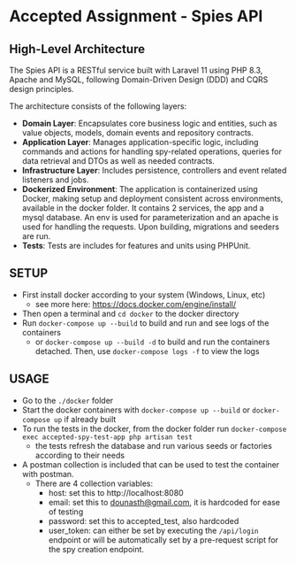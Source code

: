 # Accepted Assignment - Spies API

## High-Level Architecture

The Spies API is a RESTful service built with Laravel 11 using PHP 8.3, Apache and MySQL, following Domain-Driven
Design (DDD) and CQRS design principles.

The architecture consists of the following layers:

- **Domain Layer**: Encapsulates core business logic and entities, such as value objects, models, domain events and
  repository contracts.
- **Application Layer**: Manages application-specific logic, including commands and actions for handling spy-related
  operations, queries for data retrieval and DTOs as well as needed contracts.
- **Infrastructure Layer**: Includes persistence, controllers and event related listeners and jobs.
- **Dockerized Environment**: The application is containerized using Docker, making setup and deployment consistent
  across environments, available in the docker folder. It contains 2 services, the app and a mysql database. An env is
  used for parameterization and an apache is used for handling the requests. Upon building, migrations and seeders are
  run.
- **Tests**: Tests are includes for features and units using PHPUnit.

## SETUP

- First install docker according to your system (Windows, Linux, etc)
    - see more here: https://docs.docker.com/engine/install/
- Then open a terminal and `cd docker` to the docker directory
- Run `docker-compose up --build` to build and run and see logs of the containers
    - or `docker-compose up --build -d` to build and run the containers detached. Then, use `docker-compose logs -f` to
      view the logs

## USAGE

- Go to the `./docker` folder
- Start the docker containers with `docker-compose up --build` or `docker-compose up` if already built
- To run the tests in the docker, from the docker folder run
  `docker-compose exec accepted-spy-test-app php artisan test`
    - the tests refresh the database and run various seeds or factories according to their needs
- A postman collection is included that can be used to test the container with postman.
    - There are 4 collection variables:
        - host: set this to http://localhost:8080
        - email: set this to dounasth@gmail.com, it is hardcoded for ease of testing
        - password: set this to accepted_test, also hardcoded
        - user_token: can either be set by executing the `/api/login` endpoint or will be automatically set by a
          pre-request script for the spy creation endpoint.
